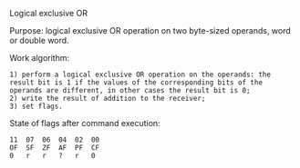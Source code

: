 Logical exclusive OR

Purpose: logical exclusive OR operation on two byte-sized operands, word or double word.

Work algorithm:

    1) perform a logical exclusive OR operation on the operands: the result bit is 1 if the values of the corresponding bits of the operands are different, in other cases the result bit is 0;
    2) write the result of addition to the receiver;
    3) set flags.

State of flags after command execution:
	
	11 	07 	06 	04 	02 	00
	OF 	SF 	ZF 	AF 	PF 	CF
	0 	r 	r	? 	r 	0